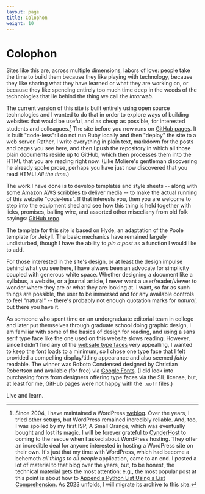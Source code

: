 ```yaml
---
layout: page
title: Colophon
weight: 10
---
```

# Colophon

Sites like this are, across multiple dimensions, labors of love: people take the time to build them because they like playing with technology, because they like sharing what they have learned or what they are working on, or because they like spending entirely too much time deep in the weeds of the technologies that lie behind the thing we call the *Intarweb*. 

The current version of this site is built entirely using open source technologies and I wanted to do that in order to explore ways of building websites that would be useful, and as cheap as possible, for interested students and colleagues.[^1] The site before you now runs on [GitHub pages][]. It is built "code-less": I do not run Ruby locally and then "deploy" the site to a web server. Rather, I write everything in plain text, markdown for the posts and pages you see here, and then I push the repository in which all those plain documents reside up to GitHub, which then processes them into the HTML that you are reading right now. (Like Moliere's gentleman discovering he already spoke prose, perhaps you have just now discovered that you read HTML! *All the time.*) 

The work I have done is to develop templates and style sheets -- along with some Amazon AWS scribbles to deliver media --  to make the actual running of this website "code-less". If that interests you, then you are welcome to step into the equipment shed and see how this thing is held together with licks, promises, bailing wire, and assorted other miscellany from old folk sayings: [GitHub repo][].

The template for this site is based on Hyde, an adaptation of the Poole template for Jekyll. The basic mechanics have remained largely undisturbed, though I have the ability to *pin a post* as a function I would like to add.

For those interested in the site's design, or at least the design impulse behind what you see here, I have always been an advocate for simplicity coupled with generous white space. Whether designing a document like a syllabus, a website, or a journal article, I never want a user/reader/viewer to wonder where they are or what they are looking at. I want, so far as such things are possible, the user to be immersed and for any available controls to feel "natural" -- there's probably not enough quotation marks for *natural*, but there you have it.

As someone who spent time on an undergraduate editorial team in college and later put themselves through graduate school doing graphic design, I am familiar with some of the basics of design for reading, and using a sans serif type face like the one used on this website slows reading. However, since I didn't find any of the [websafe type faces][] very appealling, I wanted to keep the font loads to a minimum, so I chose one type face that I felt provided a compelling display/titling appearance and also seemed *fairly* readable. The winner was Roboto Condensed designed by Christian Robertson and available (for free) via [Google Fonts][]. (I did look into purchasing fonts from designers offering type faces via the SIL license, but, at least for me, GitHub pages were not happy with the `.woff` files.)

Live and learn.

[^1]: Since 2004, I have maintained a WordPress [weblog][]. Over the years, I tried other setups, but WordPress remained incredibly reliable. And, too, I was spoiled by my first ISP, A Small Orange, which was eventually bought and lost its magic. I will be forever grateful to [CynderHost][] to coming to the rescue when I asked about WordPress hosting. They offer an incredible deal for anyone interested in hosting a WordPress site on their own. It's just that my time with WordPress, which had become a behemoth *all things to all people* application, came to an end. I posted a lot of material to that blog over the years, but, to be honest, the technical material gets the most attention: e.g., the most popular post at this point is about how to [Append a Python List Using a List Comprehension][append]. As 2023 unfolds, I will migrate its archive to this site.

[GitHub pages]: https://pages.github.com
[GitHub repo]: https://github.com/johnlaudun/blog
[websafe type faces]: https://www.w3schools.com/csSref/css_websafe_fonts.php
[Google Fonts]: https://fonts.google.com
[weblog]: https://johnlaudun.org/
[CynderHost]: https://cynderhost.com
[append]: http://johnlaudun.org/20170928-append-python-list-using-list-comprehension/

